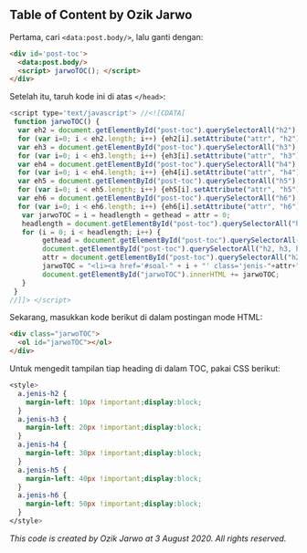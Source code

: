 ## Table of Content by Ozik Jarwo

Pertama, cari <code>&lt;data:post.body/&gt;</code>, lalu ganti dengan:

```html
<div id='post-toc'>
  <data:post.body/>
  <script> jarwoTOC(); </script>
</div>
```

Setelah itu, taruh kode ini di atas <code>&lt;/head&gt;</code>:

```javascript
<script type='text/javascript'> //<![CDATA[ 
 function jarwoTOC() {
  var eh2 = document.getElementById("post-toc").querySelectorAll("h2");
  for (var i=0; i < eh2.length; i++) {eh2[i].setAttribute("attr", "h2");}
  var eh3 = document.getElementById("post-toc").querySelectorAll("h3");
  for (var i=0; i < eh3.length; i++) {eh3[i].setAttribute("attr", "h3");}
  var eh4 = document.getElementById("post-toc").querySelectorAll("h4");
  for (var i=0; i < eh4.length; i++) {eh4[i].setAttribute("attr", "h4");}
  var eh5 = document.getElementById("post-toc").querySelectorAll("h5");
  for (var i=0; i < eh5.length; i++) {eh5[i].setAttribute("attr", "h5");}
  var eh6 = document.getElementById("post-toc").querySelectorAll("h6");
  for (var i=0; i < eh6.length; i++) {eh6[i].setAttribute("attr", "h6");}
   var jarwoTOC = i = headlength = gethead = attr = 0;
   headlength = document.getElementById("post-toc").querySelectorAll("h2, h3, h4, h5, h6").length;
   for (i = 0; i < headlength; i++) {
        gethead = document.getElementById("post-toc").querySelectorAll("h2, h3, h4, h5, h6")[i].textContent;
        document.getElementById("post-toc").querySelectorAll("h2, h3, h4, h5, h6")[i].setAttribute("id", "soal-" + i);
        attr = document.getElementById("post-toc").querySelectorAll("h2, h3, h4, h5, h6")[i].getAttribute("attr");
        jarwoTOC = "<li><a href='#soal-" + i + "' class='jenis-"+attr+"'>" + gethead + "</a></li>";
        document.getElementById("jarwoTOC").innerHTML += jarwoTOC;
   }
 }
//]]> </script>
```

Sekarang, masukkan kode berikut di dalam postingan mode HTML:

```html
<div class="jarwoTOC">
  <ol id="jarwoTOC"></ol>
</div>
```

Untuk mengedit tampilan tiap heading di dalam TOC, pakai CSS berikut:

```css
<style>
  a.jenis-h2 {
    margin-left: 10px !important;display:block;
  }
  a.jenis-h3 {
    margin-left: 20px !important;display:block;
  }
  a.jenis-h4 {
    margin-left: 30px !important;display:block;
  }
  a.jenis-h5 {
    margin-left: 40px !important;display:block;
  }
  a.jenis-h6 {
    margin-left: 50px !important;display:block;
  }
</style>
```

<i>This code is created by Ozik Jarwo at 3 August 2020. All rights reserved.</i>
